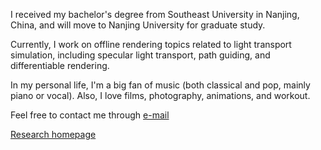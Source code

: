 I received my bachelor's degree from Southeast University in Nanjing, China, and will move to Nanjing University for graduate study.

Currently, I work on offline rendering topics related to light transport simulation, including specular light transport, path guiding, and differentiable rendering.

In my personal life, I'm a big fan of music (both classical and pop, mainly piano or vocal). Also, I love films, photography, animations, and workout.

Feel free to contact me through [e-mail](mollnn@foxmail.com) 

[Research homepage](http://zhiminfan.work)
